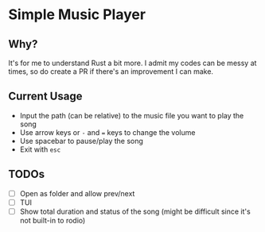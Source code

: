 # Simple Music Player

## Why?
It's for me to understand Rust a bit more. I admit my codes can be messy at times, so do create a PR if there's an improvement I can make. 

## Current Usage
- Input the path (can be relative) to the music file you want to play the song 
- Use arrow keys or `-` and `=` keys to change the volume
- Use spacebar to pause/play the song
- Exit with `esc`

## TODOs
- [ ] Open as folder and allow prev/next
- [ ] TUI
- [ ] Show total duration and status of the song (might be difficult since it's not built-in to rodio)